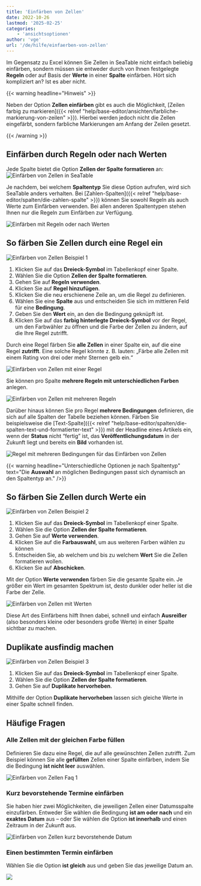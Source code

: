 ```yaml
---
title: 'Einfärben von Zellen'
date: 2022-10-26
lastmod: '2025-02-25'
categories:
    - 'ansichtsoptionen'
author: 'vge'
url: '/de/hilfe/einfaerben-von-zellen'
---
```


Im Gegensatz zu Excel können Sie Zellen in SeaTable nicht einfach beliebig einfärben, sondern müssen sie entweder durch von Ihnen festgelegte **Regeln** oder auf Basis der **Werte** in einer **Spalte** einfärben. Hört sich kompliziert an? Ist es aber nicht.

{{< warning  headline="Hinweis" >}}

Neben der Option **Zellen einfärben** gibt es auch die Möglichkeit, [Zeilen farbig zu markieren]({{< relref "help/base-editor/ansichten/farbliche-markierung-von-zeilen" >}}). Hierbei werden jedoch nicht die Zellen eingefärbt, sondern farbliche Markierungen am Anfang der Zeilen gesetzt.

{{< /warning >}}

## Einfärben durch Regeln oder nach Werten

Jede Spalte bietet die Option **Zellen der Spalte formatieren** an: ![Einfärben von Zellen in SeaTable](images/color-cells.png)

Je nachdem, bei welchem **Spaltentyp** Sie diese Option aufrufen, wird sich SeaTable anders verhalten. Bei [Zahlen-Spalten]({{< relref "help/base-editor/spalten/die-zahlen-spalte" >}}) können Sie sowohl Regeln als auch Werte zum Einfärben verwenden. Bei allen anderen Spaltentypen stehen Ihnen nur die Regeln zum Einfärben zur Verfügung.

![Einfärben mit Regeln oder nach Werten](images/color-cells-rules-values.png)

## So färben Sie Zellen durch eine Regel ein

![Einfärben von Zellen Beispiel 1](images/einfaerben-von-zellen-beispiel-1-1.gif)

1. Klicken Sie auf das **Dreieck-Symbol** im Tabellenkopf einer Spalte.
2. Wählen Sie die Option **Zellen der Spalte formatieren**.
3. Gehen Sie auf **Regeln verwenden**.
4. Klicken Sie auf **Regel hinzufügen**.
5. Klicken Sie die neu erschienene Zeile an, um die Regel zu definieren.
6. Wählen Sie eine **Spalte** aus und entscheiden Sie sich im mittleren Feld für eine **Bedingung**.
7. Geben Sie den **Wert** ein, an den die Bedingung geknüpft ist.
8. Klicken Sie auf das **farbig hinterlegte Dreieck-Symbol** vor der Regel, um den Farbwähler zu öffnen und die Farbe der Zellen zu ändern, auf die Ihre Regel zutrifft.

Durch eine Regel färben Sie **alle Zellen** in einer Spalte ein, auf die eine Regel **zutrifft**. Eine solche Regel könnte z. B. lauten: „Färbe alle Zellen mit einem Rating von drei oder mehr Sternen gelb ein.“

![Einfärben von Zellen mit einer Regel](images/Einfaerben-von-Zellen-mit-einer-Regel.png)

Sie können pro Spalte **mehrere Regeln mit unterschiedlichen Farben** anlegen.

![Einfärben von Zellen mit mehreren Regeln](images/Einfaerben-von-Zellen-mit-mehreren-Regeln.png)

Darüber hinaus können Sie pro Regel **mehrere Bedingungen** definieren, die sich auf alle Spalten der Tabelle beziehen können. Färben Sie beispielsweise die [Text-Spalte]({{< relref "help/base-editor/spalten/die-spalten-text-und-formatierter-text" >}}) mit der Headline eines Artikels ein, wenn der **Status** nicht “fertig” ist, das **Veröffentlichungsdatum** in der Zukunft liegt und bereits ein **Bild** vorhanden ist.

![Regel mit mehreren Bedingungen für das Einfärben von Zellen](images/Regel-mit-mehreren-Bedingungen-fuer-die-farbliche-Zeilenmarkierung.png)

{{< warning  headline="Unterschiedliche Optionen je nach Spaltentyp"  text="Die **Auswahl** an möglichen Bedingungen passt sich dynamisch an den Spaltentyp an." />}}

## So färben Sie Zellen durch Werte ein

![Einfärben von Zellen Beispiel 2](images/einfaerben-von-zellen-beispiel-2-1.gif)

1. Klicken Sie auf das **Dreieck-Symbol** im Tabellenkopf einer Spalte.
2. Wählen Sie die Option **Zellen der Spalte formatieren**.
3. Gehen Sie auf **Werte verwenden**.
4. Klicken Sie auf die **Farbauswahl**, um aus weiteren Farben wählen zu können
5. Entscheiden Sie, ab welchem und bis zu welchem **Wert** Sie die Zellen formatieren wollen.
6. Klicken Sie auf **Abschicken**.

Mit der Option **Werte verwenden** färben Sie die gesamte Spalte ein. Je größer ein Wert im gesamten Spektrum ist, desto dunkler oder heller ist die Farbe der Zelle.

![Einfärben von Zellen mit Werten](images/einfaerben-von-zellen-2.png)

Diese Art des Einfärbens hilft Ihnen dabei, schnell und einfach **Ausreißer** (also besonders kleine oder besonders große Werte) in einer Spalte sichtbar zu machen.

## Duplikate ausfindig machen

![Einfärben von Zellen Beispiel 3](images/einfaerben-von-zellen-beispiel-3.gif)

1. Klicken Sie auf das **Dreieck-Symbol** im Tabellenkopf einer Spalte.
2. Wählen Sie die Option **Zellen der Spalte formatieren**.
3. Gehen Sie auf **Duplikate hervorheben**.

Mithilfe der Option **Duplikate hervorheben** lassen sich gleiche Werte in einer Spalte schnell finden.

## Häufige Fragen

### Alle Zellen mit der gleichen Farbe füllen

Definieren Sie dazu eine Regel, die auf alle gewünschten Zellen zutrifft. Zum Beispiel können Sie alle **gefüllten** Zellen einer Spalte einfärben, indem Sie die Bedingung **ist nicht leer** auswählen.

![Einfärben von Zellen Faq 1](images/einfaerben-von-zellen-6.png)

### Kurz bevorstehende Termine einfärben

Sie haben hier zwei Möglichkeiten, die jeweiligen Zellen einer Datumsspalte einzufärben. Entweder Sie wählen die Bedingung **ist am oder nach** und ein **exaktes Datum** aus – oder Sie wählen die Option **ist innerhalb** und einen Zeitraum in der Zukunft aus.

![Einfärben von Zellen kurz bevorstehende Datum](images/einfaerben-von-zellen-7.png)

### Einen bestimmten Termin einfärben

Wählen Sie die Option **ist gleich** aus und geben Sie das jeweilige Datum an.

![](images/einfaerben-von-zellen-8.png)
